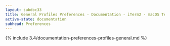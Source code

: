 ```yaml
---
layout: subdoc33
title: General Profiles Preferences - Documentation - iTerm2 - macOS Terminal Replacement
active-state: documentation
subhead: Preferences
---
```

{% include 3.4/documentation-preferences-profiles-general.md %}
